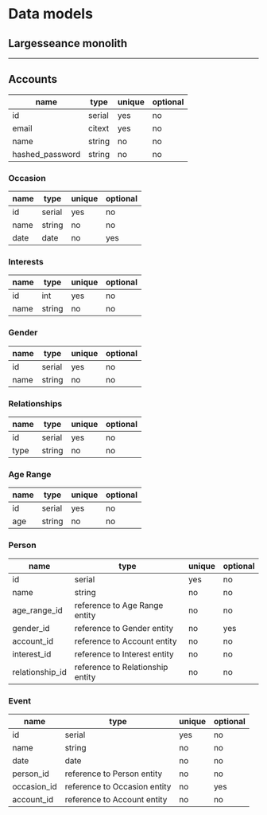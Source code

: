 # Data models

## Largesseance monolith

---

## Accounts
| name            | type   | unique | optional |
| --------------- | ------ | ------ | -------- |
| id              | serial | yes    | no       |
| email           | citext | yes    | no       |
| name            | string | no     | no       |
| hashed_password | string | no     | no       |

### Occasion
| name | type   | unique | optional |
| ---- | ------ | ------ | -------- |
| id   | serial | yes    | no       |
| name | string | no     | no       |
| date | date   | no     | yes      |

### Interests
| name | type   | unique | optional |
| ---- | ------ | ------ | -------- |
| id   | int    | yes    | no       |
| name | string | no     | no       |

### Gender
| name | type   | unique | optional |
| ---- | ------ | ------ | -------- |
| id   | serial | yes    | no       |
| name | string | no     | no       |

### Relationships
| name | type   | unique | optional |
| ---- | ------ | ------ | -------- |
| id   | serial | yes    | no       |
| type | string | no     | no       |

### Age Range
| name | type   | unique | optional |
| ---- | ------ | ------ | -------- |
| id   | serial | yes    | no       |
| age  | string | no     | no       |

### Person
| name            | type                             | unique | optional |
| --------------- | -------------------------------  | ------ | -------- |
| id              | serial                           | yes    | no       |
| name            | string                           | no     | no       |
| age_range_id    | reference to Age Range entity    | no     | no       |
| gender_id       | reference to Gender entity       | no     | yes      |
| account_id      | reference to Account entity      | no     | no       |
| interest_id     | reference to Interest entity     | no     | no       |
| relationship_id | reference to Relationship entity | no     | no       |

### Event
| name        | type                         | unique | optional |
| ----------- | ---------------------------- | ------ | -------- |
| id          | serial                       | yes    | no       |
| name        | string                       | no     | no       |
| date        | date                         | no     | no       |
| person_id   | reference to Person entity   | no     | no       |
| occasion_id | reference to Occasion entity | no     | yes      |
| account_id  | reference to Account entity  | no     | no       |
